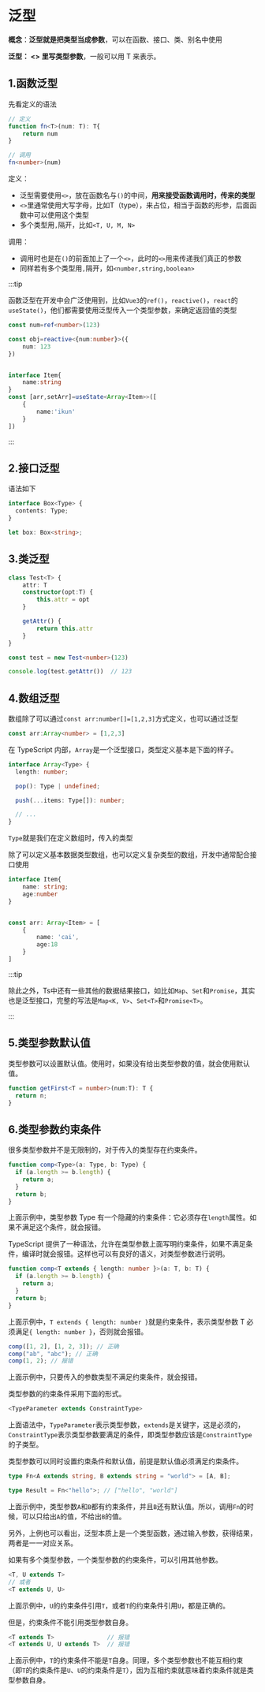 # 泛型

**概念**：**泛型就是把类型当成参数**，可以在函数、接口、类、别名中使用

**泛型： <> 里写类型参数**，一般可以用 T 来表示。

## 1.函数泛型

先看定义的语法

```ts
// 定义
function fn<T>(num: T): T{
    return num
}

// 调用
fn<number>(num)
```

定义：

- 泛型需要使用`<>`，放在函数名与`()`的中间，**用来接受函数调用时，传来的类型**
- `<>`里通常使用大写字母，比如T（type），来占位，相当于函数的形参，后面函数中可以使用这个类型
- 多个类型用`,`隔开，比如`<T, U, M, N>`

调用：

- 调用时也是在`()`的前面加上了一个`<>`，此时的`<>`用来传递我们真正的参数
- 同样若有多个类型用`,`隔开，如`<number,string,boolean>`



:::tip

函数泛型在开发中会广泛使用到，比如`Vue3`的`ref()`，`reactive()`，`react`的`useState()`，他们都需要使用泛型传入一个类型参数，来确定返回值的类型

```ts
const num=ref<number>(123)

const obj=reactive<{num:number}>({
    num: 123
})


interface Item{
    name:string
}
const [arr,setArr]=useState<Array<Item>>([
    {
        name:'ikun'
    }
])
```

:::





## 2.接口泛型

语法如下

```ts
interface Box<Type> {
  contents: Type;
}

let box: Box<string>;
```



## 3.类泛型

```ts
class Test<T> {
	attr: T
	constructor(opt:T) {
		this.attr = opt
	}

	getAttr() {
		return this.attr
	}
}

const test = new Test<number>(123)

console.log(test.getAttr())  // 123
```



## 4.数组泛型

数组除了可以通过`const arr:number[]=[1,2,3]`方式定义，也可以通过泛型

```ts
const arr:Array<number> = [1,2,3]
```

在 TypeScript 内部，`Array`是一个泛型接口，类型定义基本是下面的样子。

```ts
interface Array<Type> {
  length: number;

  pop(): Type | undefined;

  push(...items: Type[]): number;

  // ...
}
```

`Type`就是我们在定义数组时，传入的类型

除了可以定义基本数据类型数组，也可以定义复杂类型的数组，开发中通常配合接口使用

```ts
interface Item{
	name: string;
	age:number
}


const arr: Array<Item> = [
	{
		name: 'cai',
		age:18
	}
]
```

:::tip

除此之外，Ts中还有一些其他的数据结果接口，如比如`Map`、`Set`和`Promise`，其实也是泛型接口，完整的写法是`Map<K, V>`、`Set<T>`和`Promise<T>`。

:::



## 5.类型参数默认值

类型参数可以设置默认值。使用时，如果没有给出类型参数的值，就会使用默认值。

```typescript
function getFirst<T = number>(num:T): T {
  return n;
}
```





## 6.类型参数约束条件

很多类型参数并不是无限制的，对于传入的类型存在约束条件。

```typescript
function comp<Type>(a: Type, b: Type) {
  if (a.length >= b.length) {
    return a;
  }
  return b;
}
```

上面示例中，类型参数 Type 有一个隐藏的约束条件：它必须存在`length`属性。如果不满足这个条件，就会报错。

TypeScript 提供了一种语法，允许在类型参数上面写明约束条件，如果不满足条件，编译时就会报错。这样也可以有良好的语义，对类型参数进行说明。

```typescript
function comp<T extends { length: number }>(a: T, b: T) {
  if (a.length >= b.length) {
    return a;
  }
  return b;
}
```

上面示例中，`T extends { length: number }`就是约束条件，表示类型参数 T 必须满足`{ length: number }`，否则就会报错。

```typescript
comp([1, 2], [1, 2, 3]); // 正确
comp("ab", "abc"); // 正确
comp(1, 2); // 报错
```

上面示例中，只要传入的参数类型不满足约束条件，就会报错。

类型参数的约束条件采用下面的形式。

```typescript
<TypeParameter extends ConstraintType>
```

上面语法中，`TypeParameter`表示类型参数，`extends`是关键字，这是必须的，`ConstraintType`表示类型参数要满足的条件，即类型参数应该是`ConstraintType`的子类型。



类型参数可以同时设置约束条件和默认值，前提是默认值必须满足约束条件。

```typescript
type Fn<A extends string, B extends string = "world"> = [A, B];

type Result = Fn<"hello">; // ["hello", "world"]
```

上面示例中，类型参数`A`和`B`都有约束条件，并且`B`还有默认值。所以，调用`Fn`的时候，可以只给出`A`的值，不给出`B`的值。

另外，上例也可以看出，泛型本质上是一个类型函数，通过输入参数，获得结果，两者是一一对应关系。

如果有多个类型参数，一个类型参数的约束条件，可以引用其他参数。

```typescript
<T, U extends T>
// 或者
<T extends U, U>
```

上面示例中，`U`的约束条件引用`T`，或者`T`的约束条件引用`U`，都是正确的。

但是，约束条件不能引用类型参数自身。

```typescript
<T extends T>               // 报错
<T extends U, U extends T>  // 报错
```

上面示例中，`T`的约束条件不能是`T`自身。同理，多个类型参数也不能互相约束（即`T`的约束条件是`U`、`U`的约束条件是`T`），因为互相约束就意味着约束条件就是类型参数自身。













